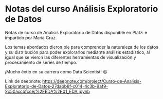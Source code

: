 # Notas del curso Análisis Exploratorio de Datos

Notas de curso de Análisis Exploratorio de Datos disponible en Platzi e impartido por María Cruz.

Los temas abordados dieron pie para comprender la naturaleza de los datos y su distribución para poder explorarlos mediante análisis estadístico, al igual que se vieron las diferentes herramientas de visualización y procesamiento de series de tiempo.

¡Mucho éxtio en su carrera como Data Scientist! :smiley:

Link de deepnote: https://deepnote.com/project/Curso-de-Analisis-Exploratorio-de-Datos-27dabb8f-c014-4c3b-9af9-2c50accbfcce/%2FEDA%2F01_EDA.ipynb
